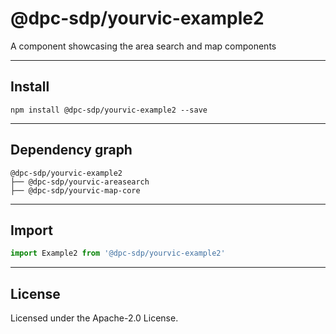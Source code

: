 # @dpc-sdp/yourvic-example2

A component showcasing the area search and map components

--------------------------------------------------------------------------------

## Install

```shell
npm install @dpc-sdp/yourvic-example2 --save
```

--------------------------------------------------------------------------------

## Dependency graph

```shell
@dpc-sdp/yourvic-example2
├── @dpc-sdp/yourvic-areasearch
├── @dpc-sdp/yourvic-map-core
```

--------------------------------------------------------------------------------

## Import

```js
import Example2 from '@dpc-sdp/yourvic-example2'
```

--------------------------------------------------------------------------------

## License

Licensed under the Apache-2.0 License.

<!-- /GENERATED_DOCS -->
